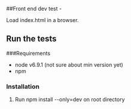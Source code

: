 ##Front end dev test -

Load index.html in a browser.

## Run the tests
###Requirements
* node v6.9.1 (not sure about min version yet)
* npm

### Installation
1. Run npm install --only=dev on root directory
